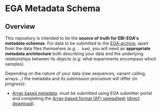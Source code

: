 # EGA Metadata Schema
## Overview
This repository is intended to be the **source of truth for EBI-EGA's metadata schemas**. For data to be submitted to the [EGA-archive](https://ega-archive.org/submission/quickguide), apart from the data files themselves (_e.g._ `. bam`), you will need an **appropriate metadata architecture** both describing your data and the underlying relationships between its objects (_e.g._ what experiments encompass which samples). 

Depending on the nature of your data (raw sequences, variant calling, arrays...) the metadata and its submission procedure will differ (_in progress_):
* [Array based metadata](https://ega-archive.org/submission/array_based/metadata): must be submitted using EGA submitter portal and completing the [Array-based format (AF) spreasheet](https://github.com/EbiEga/ega-metadata-schema/raw/55a7d7036a4e1db6a19b55cdc0049b4cfab40c94/array-based-metadata/EGA_Array_based_Format_V4.3.xlsx) ([direct download](https://github.com/EbiEga/ega-metadata-schema/raw/55a7d7036a4e1db6a19b55cdc0049b4cfab40c94/array-based-metadata/EGA_Array_based_Format_V4.3.xlsx)).

